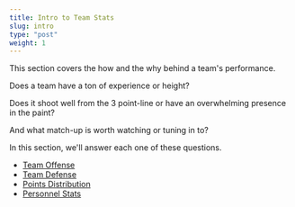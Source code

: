 ```yaml
---
title: Intro to Team Stats
slug: intro
type: "post"
weight: 1
---
```


This section covers the how and the why behind a team's performance.

Does a team have a ton of experience or height?

Does it shoot well from the 3 point-line or have an overwhelming presence in the paint?

And what match-up is worth watching or tuning in to?

In this section, we'll answer each one of these questions.

* [Team Offense](/team-stats/team-offense)
* [Team Defense](/team-stats/team-defense)
* [Points Distribution](/team-stats/points-distrubtion)
* [Personnel Stats](/team-stats/personnel-stats)


